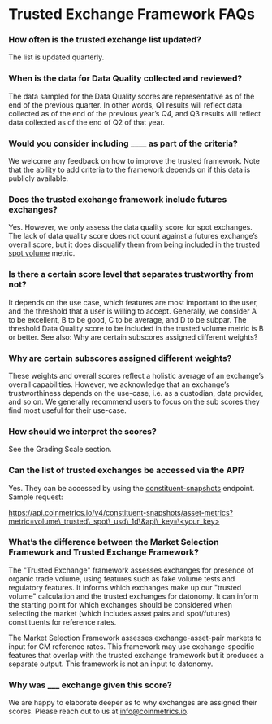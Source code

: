 # Trusted Exchange Framework FAQs

### How often is the trusted exchange list updated?

The list is updated quarterly.

### When is the data for Data Quality collected and reviewed?

The data sampled for the Data Quality scores are representative as of the end of the previous quarter. In other words, Q1 results will reflect data collected as of the end of the previous year’s Q4, and Q3 results will reflect data collected as of the end of Q2 of that year.

### Would you consider including \_\_\_\_ as part of the criteria?

We welcome any feedback on how to improve the trusted framework. Note that the ability to add criteria to the framework depends on if this data is publicly available.

### Does the trusted exchange framework include futures exchanges?

Yes. However, we only assess the data quality score for spot exchanges. The lack of data quality score does not count against a futures exchange’s overall score, but it does disqualify them from being included in the [trusted spot volume](https://coverage.coinmetrics.io/search-results?query=volume\_trusted\_spot\_usd\_1d) metric.

### Is there a certain score level that separates trustworthy from not?

It depends on the use case, which features are most important to the user, and the threshold that a user is willing to accept. Generally, we consider A to be excellent, B to be good, C to be average, and D to be subpar. The threshold Data Quality score to be included in the trusted volume metric is B or better. See also: Why are certain subscores assigned different weights?

### Why are certain subscores assigned different weights?

These weights and overall scores reflect a holistic average of an exchange’s overall capabilities. However, we acknowledge that an exchange’s trustworthiness depends on the use-case, i.e. as a custodian, data provider, and so on. We generally recommend users to focus on the sub scores they find most useful for their use-case.

### How should we interpret the scores?

See the Grading Scale section.

### Can the list of trusted exchanges be accessed via the API?

Yes. They can be accessed by using the [constituent-snapshots](https://docs.coinmetrics.io/api/v4/#tag/Constituent-Snapshots/operation/getConstituentSnapshotsAssetMetrics) endpoint. Sample request:

[https://api.coinmetrics.io/v4/constituent-snapshots/asset-metrics?metric=volume\_trusted\_spot\_usd\_1d\&api\_key=\<your\_key>](https://api.coinmetrics.io/v4/constituent-snapshots/asset-metrics?metric=volume\_trusted\_spot\_usd\_1d\&api\_key=%3Cyour\_key%3E)

### What’s the difference between the Market Selection Framework and Trusted Exchange Framework?

The "Trusted Exchange" framework assesses exchanges for presence of organic trade volume, using features such as fake volume tests and regulatory features. It informs which exchanges make up our "trusted volume" calculation and the trusted exchanges for datonomy. It can inform the starting point for which exchanges should be considered when selecting the market (which includes asset pairs and spot/futures) constituents for reference rates.

The Market Selection Framework assesses exchange-asset-pair markets to input for CM reference rates. This framework may use exchange-specific features that overlap with the trusted exchange framework but it produces a separate output. This framework is not an input to datonomy.

### Why was \_\_\_ exchange given this score?

We are happy to elaborate deeper as to why exchanges are assigned their scores. Please reach out to us at info@coinmetrics.io.
